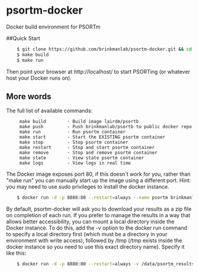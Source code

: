 # psortm-docker
Docker build environment for PSORTm

##Quick Start
```bash
    $ git clone https://github.com/brinkmanlab/psortm-docker.git && cd psortm-docker
    $ make build
    $ make run
```

Then point your browser at http://localhost/ to start PSORTing (or whatever host your Docker runs on).

## More words

The full list of available commands:

```
     make build        - Build image lairdm/psortb
     make push         - Push brinkmanlab/psortb to public docker repo
     make run          - Run psortm container
     make start        - Start the EXISTING psortm container
     make stop         - Stop psortm container
     make restart      - Stop and start psortm container
     make remove       - Stop and remove psortm container
     make state        - View state psortm container
     make logs         - View logs in real time
```

The Docker image exposes port 80, if this doesn't work for you, rather than "make run" you can manually start up the image using a different port. Hint: you may need to use sudo privileges to install the docker instance.

```bash
    $ docker run -d -p 8888:80 --restart=always --name psortm brinkmanlab/psortm:1.0.0
```
By default, psortm-docker will ask you to download your results as a zip file on completion of each run. If you prefer to manage the results in a way that allows better accessibility, you can mount a local directory inside the Docker instance. To do this, add the -v option to the docker run command to specify a local directory first (which must be a directory in your environment with write access), followed by /tmp (/tmp exists inside the docker instance so you need to use this exact directory name). Specify it like this:

```bash
    $ docker run -d -p 8888:80 --restart=always -v /data/psortm_results:/tmp --name psortm brinkmanlab/psortm:1.0.0
```
